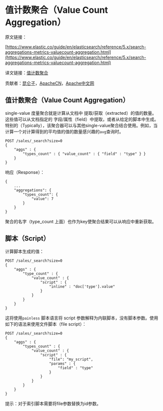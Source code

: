 # 值计数聚合（Value Count Aggregation）

原文链接：

[https://www.elastic.co/guide/en/elasticsearch/reference/5.x/search-aggregations-metrics-valuecount-aggregation.html](https://www.elastic.co/guide/en/elasticsearch/reference/5.x/search-aggregations-metrics-valuecount-aggregation.html)

译文链接：[值计数聚合](http://www.apache.wiki/pages/viewpage.action?pageId=10030251)

贡献者：[昆仑子](/display/~liangchuankun)，[ApacheCN](http://www.apache.wiki/display/~apachecn)，[Apache中文网](http://www.apache.wiki/display/~apachechina)

## 值计数聚合（Value Count Aggregation）

single-value 度量聚合就是计算从文档中 提取/获取（extracted）的值的数量。这些值可以从文档指定的 字段/属性（field）中提取，或者从给定的脚本中生成。特别的（Typically），该聚合器可以与其他single-value聚合结合使用。例如，当计算一个对计算得到的平均值的值的数量感兴趣的`avg`查询时。

```
POST /sales/_search?size=0
{
    "aggs" : {
        "types_count" : { "value_count" : { "field" : "type" } }
    }
}
```

响应（Response）：

```
{
    ...
    "aggregations": {
        "types_count": {
            "value": 7
        }
    }
}
```

聚合的名字（type_count 上面）也作为key使聚合结果可以从响应中重新获取。

## 脚本（Script）

计算脚本生成的值：

```
POST /sales/_search?size=0
{
    "aggs" : {
        "type_count" : {
            "value_count" : {
                "script" : {
                    "inline" : "doc['type'].value"
                }
            }
        }
    }
}
```

这将使用`painless` 脚本语言将 script 参数解释为内联脚本，没有脚本参数。使用如下的语法来使用文件脚本（file script）：

```
POST /sales/_search?size=0
{
    "aggs" : {
        "types_count" : {
            "value_count" : {
                "script" : {
                    "file": "my_script",
                    "params" : {
                        "field" : "type"
                    }
                }
            }
        }
    }
}
```

提示：对于索引脚本需要将file参数替换为id参数。